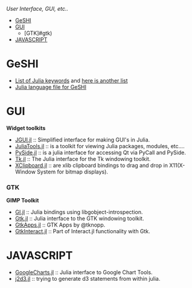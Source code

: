 *User Interface, GUI, etc..*

* [GeSHI](#geshi)
* [GUI](#gui)
   * [GTK]#gtk)
* [JAVASCRIPT](#javascript)


# GeSHI 
- [List of Julia keywords](https://github.com/JuliaLang/julia/blob/master/contrib/julia-mode.el#L79-L108) and [here is another list](https://github.com/JuliaLang/julia/commit/71c0aa3e5660258af5c042058d5d8d3b82d93efb)
- [Julia language file for GeSHI](https://github.com/john9631/JuliaDocs/blob/master/julia.php)

# GUI 
**Widget toolkits**
- [JGUI.jl](https://github.com/jverzani/JGUI.jl) :: Simplified interface for making GUI's in Julia.
- [JuliaTools.jl](https://github.com/tknopp/JuliaTools.jl) :: is a toolkit for viewing Julia packages, modules, etc....
- [PySide.jl](https://github.com/jverzani/PySide.jl) :: is a julia interface for accessing Qt via PyCall and PySide.
- [Tk.jl](https://github.com/JuliaLang/Tk.jl) :: The Julia interface for the Tk windowing toolkit.
- [XClipboard.jl](https://github.com/kmsquire/XClipboard.jl) :: are xlib clipboard bindings to drag and drop in X11(X-Window System for bitmap displays). 

### GTK
**GIMP Toolkit**
- [GI.jl](https://github.com/bfredl/GI.jl) :: Julia bindings using libgobject-introspection.
- [Gtk.jl](https://github.com/JuliaLang/Gtk.jl) :: Julia interface to the GTK windowing toolkit.
- [GtkApps.jl](https://github.com/tknopp/GtkApps.jl) :: GTK Apps by @tknopp.
- [GtkInteract.jl](https://github.com/jverzani/GtkInteract.jl) :: Part of Interact.jl functionality with Gtk.


# JAVASCRIPT
- [GoogleCharts.jl](https://github.com/jverzani/GoogleCharts.jl) :: Julia interface to Google Chart Tools.
- [j2d3.jl](https://github.com/fredo-dedup/j2d3.jl) :: trying to generate d3 statements from within julia.



